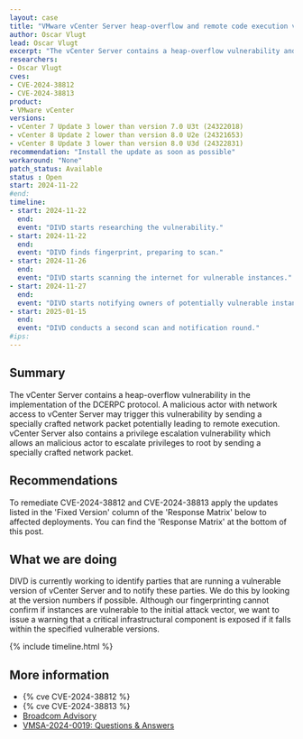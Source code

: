 ```yaml
---
layout: case
title: "VMware vCenter Server heap-overflow and remote code execution vulnerabilities"
author: Oscar Vlugt
lead: Oscar Vlugt
excerpt: "The vCenter Server contains a heap-overflow vulnerability and a privilege escalation vulnerability"
researchers:
- Oscar Vlugt
cves:
- CVE-2024-38812
- CVE-2024-38813
product:
- VMware vCenter
versions: 
- vCenter 7 Update 3 lower than version 7.0 U3t (24322018)
- vCenter 8 Update 2 lower than version 8.0 U2e (24321653)
- vCenter 8 Update 3 lower than version 8.0 U3d (24322831)
recommendation: "Install the update as soon as possible"
workaround: "None"
patch_status: Available
status : Open
start: 2024-11-22
#end: 
timeline:
- start: 2024-11-22
  end:
  event: "DIVD starts researching the vulnerability."
- start: 2024-11-22
  end:
  event: "DIVD finds fingerprint, preparing to scan."
- start: 2024-11-26
  end:
  event: "DIVD starts scanning the internet for vulnerable instances."
- start: 2024-11-27
  end:
  event: "DIVD starts notifying owners of potentially vulnerable instances."
- start: 2025-01-15
  end:
  event: "DIVD conducts a second scan and notification round."
#ips:
---
```


## Summary

The vCenter Server contains a heap-overflow vulnerability in the implementation of the DCERPC protocol. A malicious actor with network access to vCenter Server may trigger this vulnerability by sending a specially crafted network packet potentially leading to remote execution. vCenter Server also contains a privilege escalation vulnerability which allows an malicious actor to escalate privileges to root by sending a specially crafted network packet.

## Recommendations

To remediate CVE-2024-38812 and CVE-2024-38813 apply the updates listed in the 'Fixed Version' column of the 'Response Matrix' below to affected deployments. You can find the 'Response Matrix' at the bottom of this post.

## What we are doing

DIVD is currently working to identify parties that are running a vulnerable version of vCenter Server and to notify these parties. We do this by looking at the version numbers if possible. Although our fingerprinting cannot confirm if instances are vulnerable to the initial attack vector, we want to issue a warning that a critical infrastructural component is exposed if it falls within the specified vulnerable versions. 

{% include timeline.html %}

## More information

* {% cve CVE-2024-38812 %}
* {% cve CVE-2024-38813 %}
* [Broadcom Advisory](https://support.broadcom.com/web/ecx/support-content-notification/-/external/content/SecurityAdvisories/0/24968)
* [VMSA-2024-0019: Questions & Answers](https://github.com/vmware/vcf-security-and-compliance-guidelines/blob/main/security-advisories/vmsa-2024-0019/README.md)
